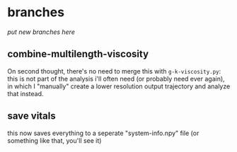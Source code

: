 # branches

*put new branches here*

## combine-multilength-viscosity

On second thought, there's no need to merge this with 
`g-k-viscosity.py`: this is not part of the analysis i'll often need (or 
probably need ever again), in which I "manually" create a lower resolution
output trajectory and analyze that instead.

## save vitals

this now saves everything to a seperate "system-info.npy" file (or something like that, you'll see it)
